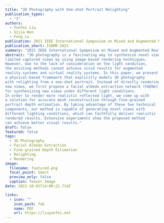 ```yaml
---
title: "3D Photography with One-shot Portrait Relighting"
publication_types:
  - "1"
authors:
  - Yunfei Liu
  - Sijia Wen
  - Feng Lu
publication: 2021 IEEE International Symposium on Mixed and Augmented Reality
publication_short: ISAMR-2021
summary: "2021 IEEE International Symposium on Mixed and Augmented Reality *(ISAMR-2021)*"
abstract: "3D photography is a fascinating way to synthesize novel views from
limited captured views by using image-based rendering techniques.
However, due to the lack of consideration on the light condition,
the existing methods cannot achieve vivid results for augmented
reality systems and virtual reality systems. In this paper, we present
a physical-based framework that explicitly models 3D photography
with relighting from a one-shot portrait. Instead of directly rendering
new views, we first propose a facial albedo extraction network (FAENet)
for synthesizing new views under different light conditions.
In order to render more realistic reflected light, we come up with
a solution for accurate mesh reconstruction through fine-grained
portrait depth estimation. By taking advantage of these two technical
components, our method is capable of generating novel views with
different lighting conditions, which can faithfully deliver realistic
rendered results. Extensive experiments show the proposed method
can achieve better visual results."
draft: false
featured: false
tags:
  - 3D Photography
  - Facial Albedo Extraction
  - Fine-grained Depth Estimation
  - Relighting
  - Rendering
image:
  filename: featured.png
  focal_point: Smart
  preview_only: false
  caption: Teaser Image
date: 2021-10-01T14:08:22.714Z

links:
  - icon: ""
    icon_pack: fab
    name: PDF
    url: https://liuyunfei.net
---
```

